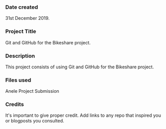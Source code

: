 ### Date created
31st December 2019.

### Project Title
Git and GitHub for the Bikeshare project.

### Description
This project consists of using Git and GitHub for the Bikeshare project.

### Files used
Anele Project Submission

### Credits
It's important to give proper credit. Add links to any repo that inspired you or blogposts you consulted.

